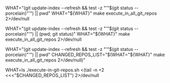 WHAT="(git update-index --refresh && test -z "'"$(git status --porcelain)"'") || pwd"
WHAT="${WHAT}" make execute_in_all_git_repos 2>/dev/null

WHAT="(git update-index --refresh && test -z "'"$(git status --porcelain)"'") || (pwd; git status)"
WHAT="${WHAT}" make execute_in_all_git_repos 2>/dev/null

WHAT="(git update-index --refresh && test -z "'"$(git status --porcelain)"'") || pwd"
CHANGED_REPOS_LIST="$(WHAT="${WHAT}" make execute_in_all_git_repos 2>/dev/null)"

WHAT=ls
./execute-in-git-repos.sh <(tail -n +2 <<<"$CHANGED_REPOS_LIST") 2>/dev/null
